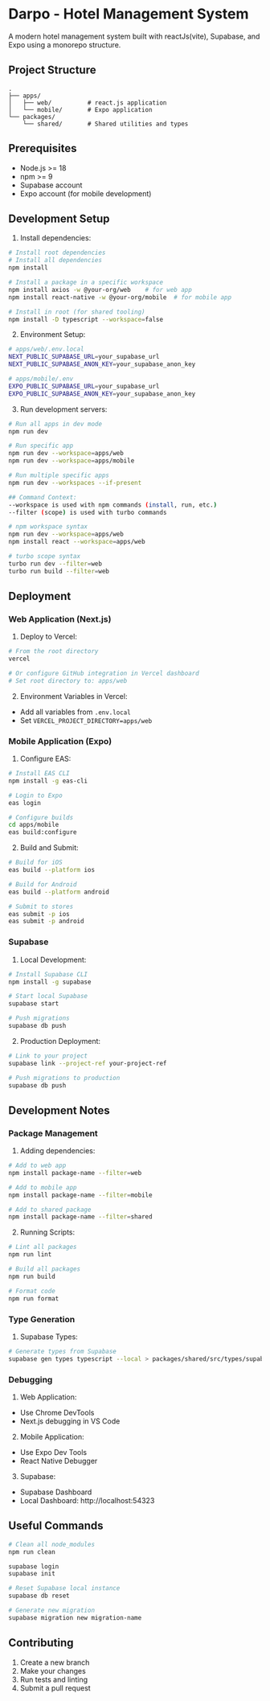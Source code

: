 # Darpo - Hotel Management System

A modern hotel management system built with reactJs(vite), Supabase, and Expo using a monorepo structure.

## Project Structure

```
.
├── apps/
│   ├── web/          # react.js application
│   └── mobile/       # Expo application
└── packages/
    └── shared/       # Shared utilities and types
```

## Prerequisites

- Node.js >= 18
- npm >= 9
- Supabase account
- Expo account (for mobile development)

## Development Setup

1. Install dependencies:
```bash
# Install root dependencies
# Install all dependencies
npm install

# Install a package in a specific workspace
npm install axios -w @your-org/web    # for web app
npm install react-native -w @your-org/mobile  # for mobile app

# Install in root (for shared tooling)
npm install -D typescript --workspace=false
```

2. Environment Setup:

```bash
# apps/web/.env.local
NEXT_PUBLIC_SUPABASE_URL=your_supabase_url
NEXT_PUBLIC_SUPABASE_ANON_KEY=your_supabase_anon_key

# apps/mobile/.env
EXPO_PUBLIC_SUPABASE_URL=your_supabase_url
EXPO_PUBLIC_SUPABASE_ANON_KEY=your_supabase_anon_key
```

3. Run development servers:
```bash
# Run all apps in dev mode
npm run dev

# Run specific app
npm run dev --workspace=apps/web
npm run dev --workspace=apps/mobile

# Run multiple specific apps
npm run dev --workspaces --if-present

## Command Context:
--workspace is used with npm commands (install, run, etc.)
--filter (scope) is used with turbo commands

# npm workspace syntax
npm run dev --workspace=apps/web
npm install react --workspace=apps/web

# turbo scope syntax
turbo run dev --filter=web
turbo run build --filter=web

```

## Deployment

### Web Application (Next.js)

1. Deploy to Vercel:
```bash
# From the root directory
vercel

# Or configure GitHub integration in Vercel dashboard
# Set root directory to: apps/web
```

2. Environment Variables in Vercel:
- Add all variables from `.env.local`
- Set `VERCEL_PROJECT_DIRECTORY=apps/web`

### Mobile Application (Expo)

1. Configure EAS:
```bash
# Install EAS CLI
npm install -g eas-cli

# Login to Expo
eas login

# Configure builds
cd apps/mobile
eas build:configure
```

2. Build and Submit:
```bash
# Build for iOS
eas build --platform ios

# Build for Android
eas build --platform android

# Submit to stores
eas submit -p ios
eas submit -p android
```

### Supabase

1. Local Development:
```bash
# Install Supabase CLI
npm install -g supabase

# Start local Supabase
supabase start

# Push migrations
supabase db push
```

2. Production Deployment:
```bash
# Link to your project
supabase link --project-ref your-project-ref

# Push migrations to production
supabase db push
```

## Development Notes

### Package Management

1. Adding dependencies:
```bash
# Add to web app
npm install package-name --filter=web

# Add to mobile app
npm install package-name --filter=mobile

# Add to shared package
npm install package-name --filter=shared
```

2. Running Scripts:
```bash
# Lint all packages
npm run lint

# Build all packages
npm run build

# Format code
npm run format
```

### Type Generation

1. Supabase Types:
```bash
# Generate types from Supabase
supabase gen types typescript --local > packages/shared/src/types/supabase.ts
```

### Debugging

1. Web Application:
- Use Chrome DevTools
- Next.js debugging in VS Code

2. Mobile Application:
- Use Expo Dev Tools
- React Native Debugger

3. Supabase:
- Supabase Dashboard
- Local Dashboard: http://localhost:54323

## Useful Commands

```bash
# Clean all node_modules
npm run clean

supabase login
supabase init

# Reset Supabase local instance
supabase db reset

# Generate new migration
supabase migration new migration-name
```

## Contributing

1. Create a new branch
2. Make your changes
3. Run tests and linting
4. Submit a pull request

